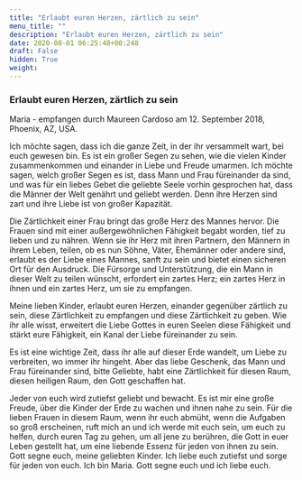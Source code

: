```yaml
---
title: "Erlaubt euren Herzen, zärtlich zu sein"
menu_title: ""
description: "Erlaubt euren Herzen, zärtlich zu sein"
date: 2020-08-01 06:25:48+00:248
draft: False
hidden: True
weight:
---
```

### Erlaubt euren Herzen, zärtlich zu sein

Maria - empfangen durch Maureen Cardoso am 12. September 2018, Phoenix, AZ, USA.

Ich möchte sagen, dass ich die ganze Zeit, in der ihr versammelt wart, bei euch gewesen bin. Es ist ein großer Segen zu sehen, wie die vielen Kinder zusammenkommen und einander in Liebe und Freude umarmen. Ich möchte sagen, welch großer Segen es ist, dass Mann und Frau füreinander da sind, und was für ein liebes Gebet die geliebte Seele vorhin gesprochen hat, dass die Männer der Welt genährt und geliebt werden. Denn ihre Herzen sind zart und ihre Liebe ist von großer Kapazität.

Die Zärtlichkeit einer Frau bringt das große Herz des Mannes hervor. Die Frauen sind mit einer außergewöhnlichen Fähigkeit begabt worden, tief zu lieben und zu nähren. Wenn sie ihr Herz mit ihren Partnern, den Männern in ihrem Leben, teilen, ob es nun Söhne, Väter, Ehemänner oder andere sind, erlaubt es der Liebe eines Mannes, sanft zu sein und bietet einen sicheren Ort für den Ausdruck. Die Fürsorge und Unterstützung, die ein Mann in dieser Welt zu teilen wünscht, erfordert ein zartes Herz; ein zartes Herz in ihnen und ein zartes Herz, um sie zu empfangen.

Meine lieben Kinder, erlaubt euren Herzen, einander gegenüber zärtlich zu sein, diese Zärtlichkeit zu empfangen und diese Zärtlichkeit zu geben. Wie ihr alle wisst, erweitert die Liebe Gottes in euren Seelen diese Fähigkeit und stärkt eure Fähigkeit, ein Kanal der Liebe füreinander zu sein.

Es ist eine wichtige Zeit, dass ihr alle auf dieser Erde wandelt, um Liebe zu verbreiten, wo immer ihr hingeht. Aber das liebe Geschenk, das Mann und Frau füreinander sind, bitte Geliebte, habt eine Zärtlichkeit für diesen Raum, diesen heiligen Raum, den Gott geschaffen hat.

Jeder von euch wird zutiefst geliebt und bewacht. Es ist mir eine große Freude, über die Kinder der Erde zu wachen und ihnen nahe zu sein. Für die lieben Frauen in diesem Raum, wenn ihr euch abmüht, wenn die Aufgaben so groß erscheinen, ruft mich an und ich werde mit euch sein, um euch zu helfen, durch euren Tag zu gehen, um all jene zu berühren, die Gott in euer Leben gestellt hat, um eine liebende Essenz für jeden von ihnen zu sein. Gott segne euch, meine geliebten Kinder. Ich liebe euch zutiefst und sorge für jeden von euch. Ich bin Maria. Gott segne euch und ich liebe euch.
